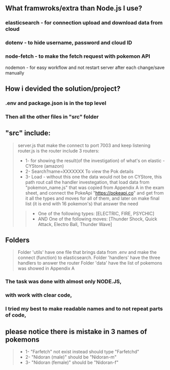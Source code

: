 ## What framwroks/extra than Node.js I use?
### elasticsearch - for connection upload and download data from cloud
### dotenv - to hide username, password and cloud ID
### node-fetch - to make the fetch request with pokemon API
nodemon - for easy workflow and not restart server after each change/save manually

## How i devided the solution/project?
### .env and package.json is in the top level
### Then all the other files in "src" folder
## "src" include:
> server.js that make the connect to port 7003 and keep listening
> router.js is the router include 3 routers:
> - 1- for showing the result(of the investigation) of what's on elastic - CYStore (amazon)
> - 2- Search?name=XXXXXXX To view the Pok details
> - 3- Load - without this one the data would not be on CYStore,
> this path rout call the handler investegation, that load data from "pokemon_name.js" that
> was copied from Appendix A in the exam sheet, and connect the PokeApi
> "https://pokeapi.co" and get from it all the types and moves for all of them,
> and later on make final list (it is end with 16 pokemon's) that answer the need
> > - One of the following types: [ELECTRIC, FIRE, PSYCHIC]
> > - AND One of the following moves: [Thunder Shock, Quick Attack, Electro Ball, Thunder Wave]

## Folders
> Folder 'utils' have one file that brings data from .env and make the connect (function) to elasticsearch.
> Folder 'handlers' have the three handlers to answer the router
> Folder 'data' have the list of pokemons was showed in Appendix A

### The task was done with almost only NODE.JS,
### with work with clear code,
### I tried my best to make readable names and to not repeat parts of code,

## please notice there is mistake in 3 names of pokemons
> - 1- "Farfetch" not exist instead should type "Farfetchd"
> - 2- "Nidoran (male)" should be "Nidoran-m"
> - 3- "Nidoran (female)" should be "Nidoran-f"
